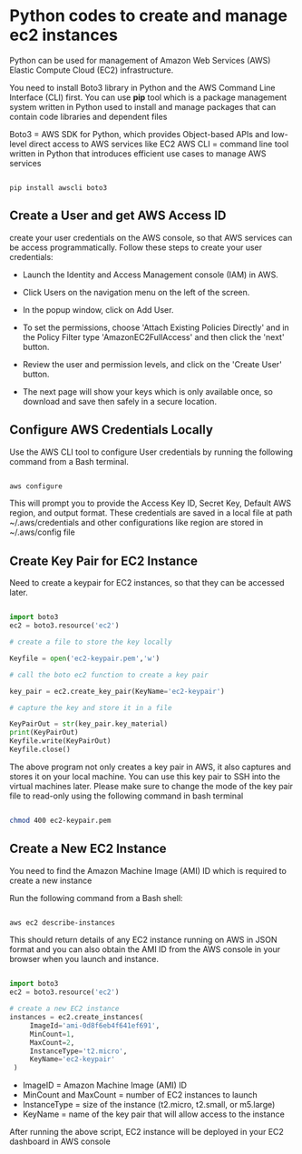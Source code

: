 # Python codes to create and manage ec2 instances

Python can be used for management of Amazon Web Services (AWS) Elastic Compute Cloud (EC2) infrastructure.

You need to install Boto3 library in Python and the AWS Command Line Interface (CLI) first. You can use **pip** tool which is a package management system written in Python used to install and manage packages that can contain code libraries and dependent files

Boto3 = AWS SDK for Python, which provides Object-based APIs and low-level direct access to AWS services like EC2
AWS CLI = command line tool written in Python that introduces efficient use cases to manage AWS services 

```shell

pip install awscli boto3

```

## Create a User and get AWS Access ID

create your user credentials on the AWS console, so that AWS services can be access programmatically. Follow these steps to create your user credentials:

- Launch the Identity and Access Management console (IAM) in AWS. 

- Click Users on the navigation menu on the left of the screen. 

- In the popup window, click on Add User. 

- To set the permissions, choose 'Attach Existing Policies Directly' and in the Policy Filter type 'AmazonEC2FullAccess' and then click the 'next' button. 

- Review the user and permission levels, and click on the 'Create User' button. 

- The next page will show your keys which is only available once, so download and save then safely in a secure location. 

## Configure AWS Credentials Locally

Use the AWS CLI tool to configure User credentials by running the following command from a Bash terminal.

```bash

aws configure

```

This will prompt you to provide the Access Key ID, Secret Key, Default AWS region, and output format. These credentials are saved in a local file at path ~/.aws/credentials and other configurations like region are stored in ~/.aws/config file


## Create Key Pair for EC2 Instance

Need to create a keypair for EC2 instances, so that they can be accessed later.

```python

import boto3
ec2 = boto3.resource('ec2')

# create a file to store the key locally

Keyfile = open('ec2-keypair.pem','w')

# call the boto ec2 function to create a key pair

key_pair = ec2.create_key_pair(KeyName='ec2-keypair')

# capture the key and store it in a file

KeyPairOut = str(key_pair.key_material)
print(KeyPairOut)
Keyfile.write(KeyPairOut)
Keyfile.close()

```

The above program not only creates a key pair in AWS, it also captures and stores it on your local machine. You can use this key pair to SSH into the virtual machines later. Please make sure to change the mode of the key pair file to read-only using the following command in bash terminal


```bash

chmod 400 ec2-keypair.pem

```


## Create a New EC2 Instance

You need to find the Amazon Machine Image (AMI) ID which is required to create a new instance 

Run the following command from a Bash shell: 

```bash

aws ec2 describe-instances

```
This should return details of any EC2 instance running on AWS in JSON format and you can also obtain the AMI ID from the AWS console in your browser when you launch and instance. 

```python

import boto3
ec2 = boto3.resource('ec2')

# create a new EC2 instance
instances = ec2.create_instances(
     ImageId='ami-0d8f6eb4f641ef691',
     MinCount=1,
     MaxCount=2,
     InstanceType='t2.micro',
     KeyName='ec2-keypair'
 )

```

- ImageID = Amazon Machine Image (AMI) ID 
- MinCount and MaxCount = number of EC2 instances to launch
- InstanceType = size of the instance (t2.micro, t2.small, or m5.large)
- KeyName = name of the key pair that will allow access to the instance

After running the above script, EC2 instance will be deployed in your EC2 dashboard in AWS console
